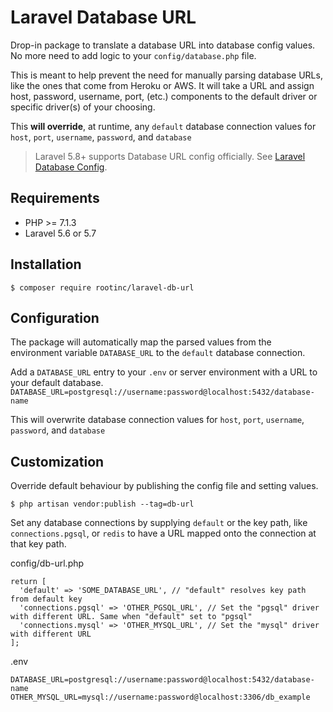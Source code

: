 # Laravel Database URL
Drop-in package to translate a database URL into database config values. No more need to add logic to your
`config/database.php` file.

This is meant to help prevent the need for manually parsing database URLs, like the ones that come from Heroku or AWS.
It will take a URL and assign host, password, username, port, (etc.) components to the default driver or
specific driver(s) of your choosing.

This __will override__, at runtime, any `default` database connection values for `host`, `port`, `username`, `password`, and `database`

> Laravel 5.8+ supports Database URL config officially. See [Laravel Database Config](https://laravel.com/docs/5.8/database#configuration).

## Requirements
- PHP >= 7.1.3
- Laravel 5.6 or 5.7

## Installation
`$ composer require rootinc/laravel-db-url`

## Configuration
The package will automatically map the parsed values from the environment variable `DATABASE_URL` to the `default` database connection.

Add a `DATABASE_URL` entry to your `.env` or server environment with a URL to your default database.
`DATABASE_URL=postgresql://username:password@localhost:5432/database-name`

This will overwrite database connection values for `host`, `port`, `username`, `password`, and `database`


## Customization
Override default behaviour by publishing the config file and setting values.

`$ php artisan vendor:publish --tag=db-url`

Set any database connections by supplying `default` or the key path, like `connections.pgsql`, or `redis`
to have a URL mapped onto the connection at that key path.

config/db-url.php
```
return [
  'default' => 'SOME_DATABASE_URL', // "default" resolves key path from default key
  'connections.pgsql' => 'OTHER_PGSQL_URL', // Set the "pgsql" driver with different URL. Same when "default" set to "pgsql"
  'connections.mysql' => 'OTHER_MYSQL_URL', // Set the "mysql" driver with different URL
];
```
.env
```
DATABASE_URL=postgresql://username:password@localhost:5432/database-name
OTHER_MYSQL_URL=mysql://username:password@localhost:3306/db_example
```


